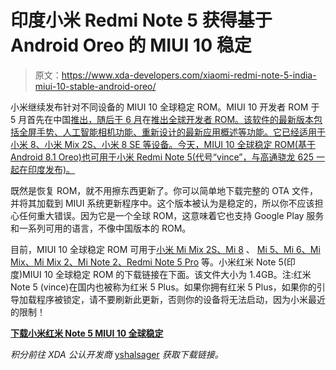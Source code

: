 # 印度小米 Redmi Note 5 获得基于 Android Oreo 的 MIUI 10 稳定

> 原文：<https://www.xda-developers.com/xiaomi-redmi-note-5-india-miui-10-stable-android-oreo/>

小米继续发布针对不同设备的 MIUI 10 全球稳定 ROM。MIUI 10 开发者 ROM 于 5 月首先在中国[推出，随后于 6 月](https://www.xda-developers.com/miui-10-announcement-ai-features/)在[推出全球开发者 ROM。该软件的最新版本包括全屏手势、人工智能相机功能、重新设计的最新应用概述等功能。它已经适用于小米 8、小米 Mix 2S、小米 8 SE 等设备。今天，MIUI 10 全球稳定 ROM(基于 Android 8.1 Oreo)也可用于小米 Redmi Note 5(代号“vince”，与高通骁龙 625 一起在印度发布)。](https://www.xda-developers.com/xiaomi-miui-10-global-beta-features/)

既然是恢复 ROM，就不用擦东西更新了。你可以简单地下载完整的 OTA 文件，并将其加载到 MIUI 系统更新程序中。这个版本被认为是稳定的，所以你不应该担心任何重大错误。因为它是一个全球 ROM，这意味着它也支持 Google Play 服务和一系列可用的语言，不像中国版本的 ROM。

目前，MIUI 10 全球稳定 ROM 可用于[小米 Mi Mix 2S、Mi 8](https://www.xda-developers.com/miui-10-global-stable-xiaomi-mi-mix-2s-xiaomi-mi-8/) 、 [Mi 5、Mi 6、Mi Mix、Mi Mix 2、Mi Note 2、Redmi Note 5 Pro](https://www.xda-developers.com/xiaomi-redmi-note-5-pro-mi-5-mi-6-mi-mix-mix-2-mi-note-2-miui-10-global-stable/) 等。小米红米 Note 5(印度)MIUI 10 全球稳定 ROM 的下载链接在下面。该文件大小为 1.4GB。注:红米 Note 5 (vince)在国内也被称为红米 5 Plus。如果你拥有红米 5 Plus，如果你的引导加载程序被锁定，请不要刷新此更新，否则你的设备将无法启动，因为小米最近的限制！

[**下载小米红米 Note 5 MIUI 10 全球稳定**](http://bigota.d.miui.com/V10.0.2.0.OEGMIFH/miui_HM5PlusGlobal_V10.0.2.0.OEGMIFH_dc9f1b974c_8.1.zip)

*积分前往 XDA 公认开发商* [yshalsager](https://forum.xda-developers.com/member.php?u=6084385) *获取下载链接。*